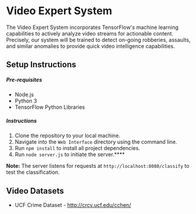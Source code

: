 # Video Expert System

The Video Expert System incorporates TensorFlow's machine learning capabilities to actively analyze video streams for actionable content. Precisely, our system will be trained to detect on-going robberies, assaults, and similar anomalies to provide quick video intelligence capabilities. 

## Setup Instructions

##### Pre-requisites

- Node.js
- Python 3
- TensorFlow Python Libraries

##### Instructions

1. Clone the repository to your local machine.
2. Navigate into the `Web Interface` directory using the command line.
3. Run `npm install` to install all project dependencies.
4. Run `node server.js` to initiate the server.****

**Note:** The server listens for requests at `http://localhost:8080/classify` to test the classification.

## Video Datasets

- UCF Crime Dataset - http://crcv.ucf.edu/cchen/